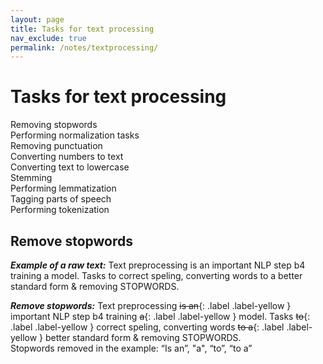 ```yaml
---
layout: page
title: Tasks for text processing
nav_exclude: true
permalink: /notes/textprocessing/
---
```


# Tasks for text processing

Removing stopwords <br>
Performing normalization tasks  <br>
Removing punctuation  <br>
Converting numbers to text  <br>
Converting text to lowercase  <br>
Stemming  <br>
Performing lemmatization  <br>
Tagging parts of speech  <br>
Performing tokenization  <br>


## Remove stopwords
***Example of a raw text:*** Text preprocessing is an important NLP step b4 training a model. Tasks to correct speling, converting words to a better standard form & removing STOPWORDS.

***Remove stopwords:***
Text preprocessing ~~is an~~{: .label .label-yellow } important NLP step b4 training ~~a~~{: .label .label-yellow } model. Tasks ~~to~~{: .label .label-yellow } correct speling, converting words ~~to a~~{: .label .label-yellow } better standard form & removing STOPWORDS. <br>
Stopwords removed in the example: “Is an”, "a", “to”, “to a”


